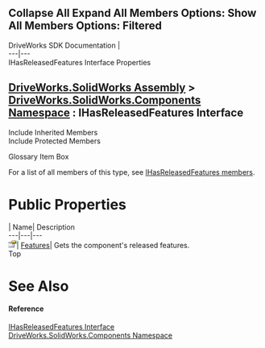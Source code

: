 Collapse All Expand All Members Options: Show All  Members Options: Filtered   
---  
DriveWorks SDK Documentation  |   
---|---  
IHasReleasedFeatures Interface Properties   
  
[DriveWorks.SolidWorks Assembly](topic13342.md) > [DriveWorks.SolidWorks.Components Namespace](topic13925.md) : IHasReleasedFeatures Interface  
---  
  
Include Inherited Members    
Include Protected Members    


Glossary Item Box

For a list of all members of this type, see [IHasReleasedFeatures members](topic14018.md).

# Public Properties

| Name| Description  
---|---|---  
![ Property](dotnetimages/Property.gif)| [Features](topic14022.md)| Gets the component's released features.   
Top

# See Also

#### Reference

[IHasReleasedFeatures Interface](topic14017.md)   
[DriveWorks.SolidWorks.Components Namespace](topic13925.md)


